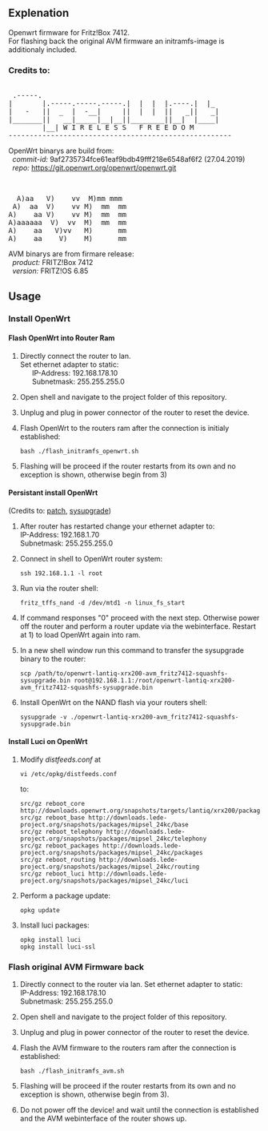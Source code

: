 ## Explenation

Openwrt firmware for Fritz!Box 7412.<br>
For flashing back the original AVM firmware an initramfs-image is additionaly included.

### Credits to:

<pre>

 .-----.
|       |.-----.-----.-----.|  |  |  |.----.|  |_
|   -   ||  _  |  -__|     ||  |  |  ||   _||   _|
|_______||   __|_____|__|__||________||__|  |____|
        |__| W I R E L E S S   F R E E D O M
-----------------------------------------------------
</pre>
OpenWrt binarys are build from:<br>
&nbsp; *commit-id:* 9af2735734fce61eaf9bdb49fff218e6548af6f2 (27.04.2019)<br>
&nbsp; *repo:* https://git.openwrt.org/openwrt/openwrt.git
 
<br>


<pre>
  A)aa   V)    vv  M)mm mmm 
 A)  aa  V)    vv M)  mm  mm 
A)    aa V)    vv M)  mm  mm 
A)aaaaaa  V)  vv  M)  mm  mm 
A)    aa   V)vv   M)      mm 
A)    aa    V)    M)      mm 
</pre>          

AVM binarys are from firmare release:<br>
&nbsp; *product:* FRITZ!Box 7412<br>
&nbsp; *version:* FRITZ!OS 6.85


## Usage

### Install OpenWrt

#### Flash OpenWrt into Router Ram

1) Directly connect the router to lan.<br>
Set ethernet adapter to static:<br>
&nbsp; &nbsp; &nbsp; IP-Address: 192.168.178.10<br>
&nbsp; &nbsp; &nbsp; Subnetmask: 255.255.255.0<br>

2) Open shell and navigate to the project folder of this repository.

3) Unplug and plug in power connector of the router to reset the device.

4) Flash OpenWrt to the routers ram after the connection is initialy established:
    ~~~
    bash ./flash_initramfs_openwrt.sh
    ~~~
    
5) Flashing will be proceed if the router restarts from its own and no exception is shown, otherwise begin from 3)


#### Persistant install OpenWrt

(Credits to: [patch](https://patchwork.ozlabs.org/patch/883954/), [sysupgrade](https://openwrt.org/docs/guide-user/installation/sysupgrade.cli))
1) After router has restarted change your ethernet adapter to:<br>
IP-Address: 192.168.1.70<br>
Subnetmask: 255.255.255.0<br>

2) Connect in shell to OpenWrt router system:
    ~~~
    ssh 192.168.1.1 -l root
    ~~~
3) Run via the router shell:
    ~~~
    fritz_tffs_nand -d /dev/mtd1 -n linux_fs_start
    ~~~
4) If command responses "0" proceed with the next step. Otherwise power off the router and perform a router update via the webinterface. Restart at 1) to load OpenWrt again into ram.

5) In a new shell window run this command to transfer the sysupgrade binary to the router:
    ~~~
    scp /path/to/openwrt-lantiq-xrx200-avm_fritz7412-squashfs-sysupgrade.bin root@192.168.1.1:/root/openwrt-lantiq-xrx200-avm_fritz7412-squashfs-sysupgrade.bin 
    ~~~

6) Install OpenWrt on the NAND flash via your routers shell:
    ~~~
    sysupgrade -v ./openwrt-lantiq-xrx200-avm_fritz7412-squashfs-sysupgrade.bin
    ~~~

#### Install Luci on OpenWrt

1) Modify *distfeeds.conf* at
    ~~~
    vi /etc/opkg/distfeeds.conf
    ~~~
    to:
    ~~~
    src/gz reboot_core http://downloads.openwrt.org/snapshots/targets/lantiq/xrx200/packages
    src/gz reboot_base http://downloads.lede-project.org/snapshots/packages/mipsel_24kc/base
    src/gz reboot_telephony http://downloads.lede-project.org/snapshots/packages/mipsel_24kc/telephony
    src/gz reboot_packages http://downloads.lede-project.org/snapshots/packages/mipsel_24kc/packages
    src/gz reboot_routing http://downloads.lede-project.org/snapshots/packages/mipsel_24kc/routing
    src/gz reboot_luci http://downloads.lede-project.org/snapshots/packages/mipsel_24kc/luci
    ~~~
2) Perform a package update: 
    ~~~
    opkg update
    ~~~

3) Install luci packages:
    ~~~
    opkg install luci
    opkg install luci-ssl
    ~~~

### Flash original AVM Firmware back

1) Directly connect to the router via lan.
Set ethernet adapter to static:<br>
IP-Address: 192.168.178.10<br>
Subnetmask: 255.255.255.0<br>

2) Open shell and navigate to the project folder of this repository.

3) Unplug and plug in power connector of the router to reset the device.

4) Flash the AVM firmware to the routers ram after the connection is established:
    ~~~
    bash ./flash_initramfs_avm.sh
    ~~~

5) Flashing will be proceed if the router restarts from its own and no exception is shown, otherwise begin from 3).

5) Do not power off the device! and wait until the connection is established and the AVM webinterface of the router shows up.



